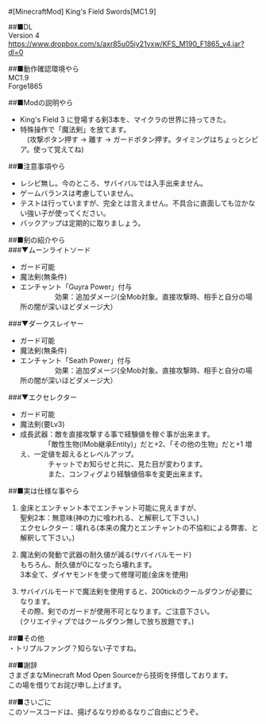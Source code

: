 #[MinecraftMod] King's Field Swords[MC1.9]

##■DL  
Version 4  
https://www.dropbox.com/s/axr85u05iy21vxw/KFS_M190_F1865_v4.jar?dl=0  
  
##■動作確認環境やら<br>
MC1.9  
Forge1865  

##■Modの説明やら  
* King's Field 3 に登場する剣3本を、マイクラの世界に持ってきた。  
* 特殊操作で「魔法剣」を放てます。  
　(攻撃ボタン押す -> 離す -> ガードボタン押す。タイミングはちょっとシビア。使って覚えてね)  
  
##■注意事項やら  
* レシピ無し。今のところ、サバイバルでは入手出来ません。  
* ゲームバランスは考慮していません。  
* テストは行っていますが、完全とは言えません。不具合に直面しても泣かない強い子が使ってください。  
* バックアップは定期的に取りましょう。  
  
##■剣の紹介やら<br>
###▼ムーンライトソード <br>
* ガード可能  
* 魔法剣(無条件)  
* エンチャント「Guyra Power」付与  
　　　　　効果：追加ダメージ(全Mob対象。直接攻撃時、相手と自分の場所の闇が深いほどダメージ大）  
  
###▼ダークスレイヤー   
* ガード可能  
* 魔法剣(無条件)  
* エンチャント「Seath Power」付与  
　　　　　効果：追加ダメージ(全Mob対象。直接攻撃時、相手と自分の場所の闇が深いほどダメージ大）  
  
###▼エクセレクター   
* ガード可能  
* 魔法剣(要Lv3)  
* 成長武器：敵を直接攻撃する事で経験値を稼ぐ事が出来ます。  
　　　　「敵性生物(IMob継承Entity)」だと+2、「その他の生物」だと+1 増え、一定値を超えるとレベルアップ。  
　　　　チャットでお知らせと共に、見た目が変わります。  
　　　　また、コンフィグより経験値倍率を変更出来ます。  
  
##■実は仕様な事やら  
1. 金床とエンチャント本でエンチャント可能に見えますが、  
   聖剣2本：無意味(神の力に喰われる、と解釈して下さい。)  
   エクセレクター：壊れる(本来の魔力とエンチャントの不協和による弊害、と解釈して下さい。)  
  
2. 魔法剣の発動で武器の耐久値が減る(サバイバルモード)  
   もちろん、耐久値が0になったら壊れます。  
   3本全て、ダイヤモンドを使って修理可能(金床を使用)  
  
3. サバイバルモードで魔法剣を使用すると、200tickのクールダウンが必要になります。  
   その際、剣でのガードが使用不可となります。ご注意下さい。  
   (クリエイティブではクールダウン無しで放ち放題です。)  
  
##■その他  
・トリプルファング？知らない子ですね。  
  
##■謝辞  
さまざまなMinecraft Mod Open Sourceから技術を拝借しております。  
この場を借りてお詫び申し上げます。  
  
##■さいごに  
このソースコードは、揚げるなり炒めるなりご自由にどうぞ。
